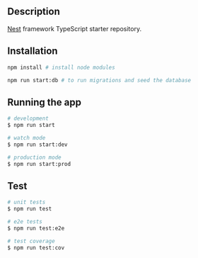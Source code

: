 ## Description

[Nest](https://github.com/nestjs/nest) framework TypeScript starter repository.

## Installation

```bash
npm install # install node modules

npm run start:db # to run migrations and seed the database
```

## Running the app

```bash
# development
$ npm run start

# watch mode
$ npm run start:dev

# production mode
$ npm run start:prod
```

## Test

```bash
# unit tests
$ npm run test

# e2e tests
$ npm run test:e2e

# test coverage
$ npm run test:cov
```

